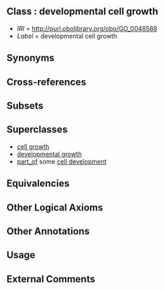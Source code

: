 
## Class : developmental cell growth

 * *IRI* = http://purl.obolibrary.org/obo/GO_0048588
 * *Label* = developmental cell growth

## Synonyms


## Cross-references


## Subsets


## Superclasses

 * [cell growth](../../GO/49/GO_0016049.md)
 * [developmental growth](../../GO/89/GO_0048589.md)
 * [part_of](../../BFO/50/BFO_0000050.md) some [cell development](../../GO/68/GO_0048468.md)

## Equivalencies


## Other Logical Axioms


## Other Annotations


## Usage


## External Comments

